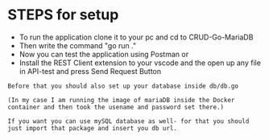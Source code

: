 # STEPS for setup

* To run the application clone it to your pc and cd to CRUD-Go-MariaDB
* Then write the command "go run ."
* Now you can test the application using Postman or
* Install the REST Client extension to your vscode and the open up any file in API-test and press Send Request Button

```
Before that you should also set up your database inside db/db.go 

(In my case I am running the image of mariaDB inside the Docker container and then took the usename and password set there.) 

If you want you can use mySQL database as well- for that you should just import that package and insert you db url.
```